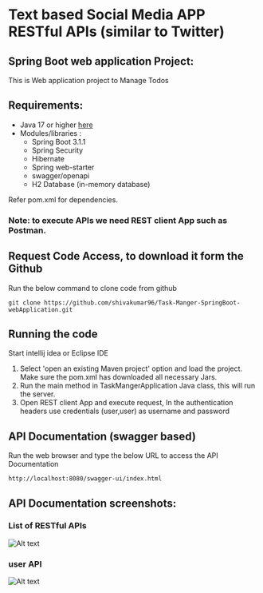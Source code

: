 # **Text based Social Media APP RESTful APIs (similar to Twitter)**

## Spring Boot web application Project:
This is Web application project to Manage Todos

## Requirements:
- Java 17 or higher  [here](https://www.oracle.com/java/technologies/downloads/)
- Modules/libraries :
    - Spring Boot 3.1.1
    - Spring Security
    - Hibernate
    - Spring web-starter
    - swagger/openapi
    - H2 Database (in-memory database)

Refer pom.xml for dependencies.
### Note: to execute APIs we need REST client App such as Postman.

## Request Code Access, to download it form the Github
Run the below command to clone code from github
```
git clone https://github.com/shivakumar96/Task-Manger-SpringBoot-webApplication.git
```

## Running the code
Start intellij idea or Eclipse IDE <br />

1. Select 'open an existing Maven project' option and load the project. Make sure the pom.xml has downloaded all necessary Jars. <br>
2. Run the main method in TaskMangerApplication Java class, this will run the server.
3. Open REST client App and execute request, In the authentication headers use credentials (user,user) as username and password

## API Documentation (swagger based)
Run the web browser and type the below URL to access the API Documentation
```
http://localhost:8080/swagger-ui/index.html
```

## API Documentation screenshots:
### List of RESTful APIs 
![Alt text](images/)

### user API
![Alt text](images/)
